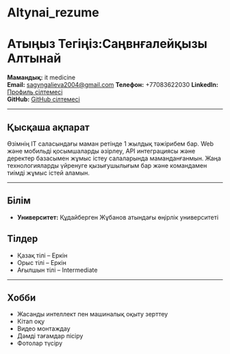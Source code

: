 # Altynai_rezume
# Атыңыз Тегіңіз:Саңвнғалейқызы Алтынай
**Мамандық:** it medicine  
**Email:** sagyngalieva2004@gmail.com
**Телефон:** +77083622030
**LinkedIn:** [Профиль сілтемесі](https://linkedin.com)  
**GitHub:** [GitHub сілтемесі](https://github.com/username)

---

## Қысқаша ақпарат  
Өзімнің IT саласындағы маман ретінде 1 жылдық тәжірибем бар. Web және мобильді қосымшаларды әзірлеу, API интеграциясы және деректер базасымен жұмыс істеу салаларында маманданғанмын. Жаңа технологияларды үйренуге қызығушылығым бар және командамен тиімді жұмыс істей аламын.

---

## Білім
- **Университет:** Құдайберген Жұбанов атындағы өңірлік университеті

## Тілдер
- Қазақ тілі – Еркін
- Орыс тілі – Еркін  
- Ағылшын тілі – Intermediate  

---

## Хобби
- Жасанды интеллект пен машиналық оқыту зерттеу  
- Кітап оқу
- Видео монтаждау
- Дәмді тағамдар пісіру
- Фотолар түсіру 
